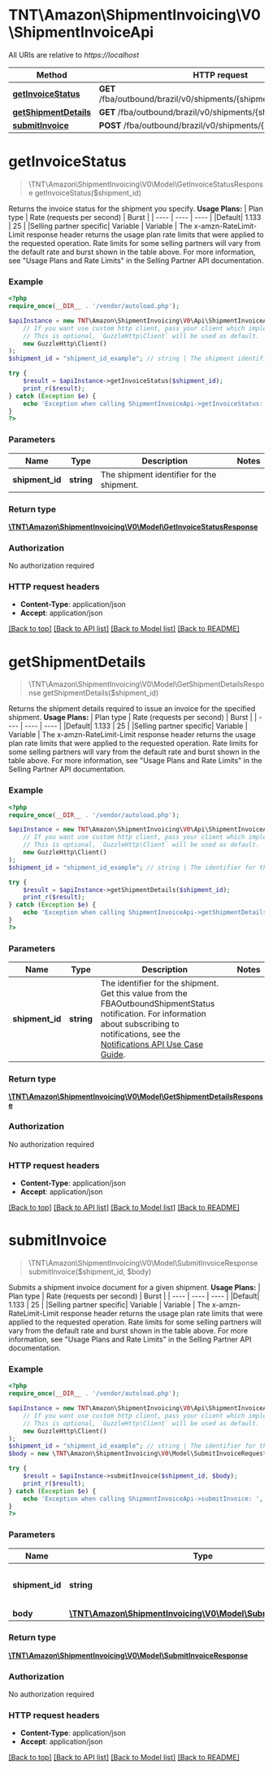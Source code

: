 # TNT\Amazon\ShipmentInvoicing\V0\ShipmentInvoiceApi

All URIs are relative to *https://localhost*

Method | HTTP request | Description
------------- | ------------- | -------------
[**getInvoiceStatus**](ShipmentInvoiceApi.md#getInvoiceStatus) | **GET** /fba/outbound/brazil/v0/shipments/{shipmentId}/invoice/status | 
[**getShipmentDetails**](ShipmentInvoiceApi.md#getShipmentDetails) | **GET** /fba/outbound/brazil/v0/shipments/{shipmentId} | 
[**submitInvoice**](ShipmentInvoiceApi.md#submitInvoice) | **POST** /fba/outbound/brazil/v0/shipments/{shipmentId}/invoice | 


# **getInvoiceStatus**
> \TNT\Amazon\ShipmentInvoicing\V0\Model\GetInvoiceStatusResponse getInvoiceStatus($shipment_id)



Returns the invoice status for the shipment you specify.  **Usage Plans:**  | Plan type | Rate (requests per second) | Burst | | ---- | ---- | ---- | |Default| 1.133 | 25 | |Selling partner specific| Variable | Variable |  The x-amzn-RateLimit-Limit response header returns the usage plan rate limits that were applied to the requested operation. Rate limits for some selling partners will vary from the default rate and burst shown in the table above. For more information, see \"Usage Plans and Rate Limits\" in the Selling Partner API documentation.

### Example
```php
<?php
require_once(__DIR__ . '/vendor/autoload.php');

$apiInstance = new TNT\Amazon\ShipmentInvoicing\V0\Api\ShipmentInvoiceApi(
    // If you want use custom http client, pass your client which implements `GuzzleHttp\ClientInterface`.
    // This is optional, `GuzzleHttp\Client` will be used as default.
    new GuzzleHttp\Client()
);
$shipment_id = "shipment_id_example"; // string | The shipment identifier for the shipment.

try {
    $result = $apiInstance->getInvoiceStatus($shipment_id);
    print_r($result);
} catch (Exception $e) {
    echo 'Exception when calling ShipmentInvoiceApi->getInvoiceStatus: ', $e->getMessage(), PHP_EOL;
}
?>
```

### Parameters

Name | Type | Description  | Notes
------------- | ------------- | ------------- | -------------
 **shipment_id** | **string**| The shipment identifier for the shipment. |

### Return type

[**\TNT\Amazon\ShipmentInvoicing\V0\Model\GetInvoiceStatusResponse**](../Model/GetInvoiceStatusResponse.md)

### Authorization

No authorization required

### HTTP request headers

 - **Content-Type**: application/json
 - **Accept**: application/json

[[Back to top]](#) [[Back to API list]](../../README.md#documentation-for-api-endpoints) [[Back to Model list]](../../README.md#documentation-for-models) [[Back to README]](../../README.md)

# **getShipmentDetails**
> \TNT\Amazon\ShipmentInvoicing\V0\Model\GetShipmentDetailsResponse getShipmentDetails($shipment_id)



Returns the shipment details required to issue an invoice for the specified shipment.  **Usage Plans:**  | Plan type | Rate (requests per second) | Burst | | ---- | ---- | ---- | |Default| 1.133 | 25 | |Selling partner specific| Variable | Variable |  The x-amzn-RateLimit-Limit response header returns the usage plan rate limits that were applied to the requested operation. Rate limits for some selling partners will vary from the default rate and burst shown in the table above. For more information, see \"Usage Plans and Rate Limits\" in the Selling Partner API documentation.

### Example
```php
<?php
require_once(__DIR__ . '/vendor/autoload.php');

$apiInstance = new TNT\Amazon\ShipmentInvoicing\V0\Api\ShipmentInvoiceApi(
    // If you want use custom http client, pass your client which implements `GuzzleHttp\ClientInterface`.
    // This is optional, `GuzzleHttp\Client` will be used as default.
    new GuzzleHttp\Client()
);
$shipment_id = "shipment_id_example"; // string | The identifier for the shipment. Get this value from the FBAOutboundShipmentStatus notification. For information about subscribing to notifications, see the [Notifications API Use Case Guide](doc:notifications-api-v1-use-case-guide).

try {
    $result = $apiInstance->getShipmentDetails($shipment_id);
    print_r($result);
} catch (Exception $e) {
    echo 'Exception when calling ShipmentInvoiceApi->getShipmentDetails: ', $e->getMessage(), PHP_EOL;
}
?>
```

### Parameters

Name | Type | Description  | Notes
------------- | ------------- | ------------- | -------------
 **shipment_id** | **string**| The identifier for the shipment. Get this value from the FBAOutboundShipmentStatus notification. For information about subscribing to notifications, see the [Notifications API Use Case Guide](doc:notifications-api-v1-use-case-guide). |

### Return type

[**\TNT\Amazon\ShipmentInvoicing\V0\Model\GetShipmentDetailsResponse**](../Model/GetShipmentDetailsResponse.md)

### Authorization

No authorization required

### HTTP request headers

 - **Content-Type**: application/json
 - **Accept**: application/json

[[Back to top]](#) [[Back to API list]](../../README.md#documentation-for-api-endpoints) [[Back to Model list]](../../README.md#documentation-for-models) [[Back to README]](../../README.md)

# **submitInvoice**
> \TNT\Amazon\ShipmentInvoicing\V0\Model\SubmitInvoiceResponse submitInvoice($shipment_id, $body)



Submits a shipment invoice document for a given shipment.  **Usage Plans:**  | Plan type | Rate (requests per second) | Burst | | ---- | ---- | ---- | |Default| 1.133 | 25 | |Selling partner specific| Variable | Variable |  The x-amzn-RateLimit-Limit response header returns the usage plan rate limits that were applied to the requested operation. Rate limits for some selling partners will vary from the default rate and burst shown in the table above. For more information, see \"Usage Plans and Rate Limits\" in the Selling Partner API documentation.

### Example
```php
<?php
require_once(__DIR__ . '/vendor/autoload.php');

$apiInstance = new TNT\Amazon\ShipmentInvoicing\V0\Api\ShipmentInvoiceApi(
    // If you want use custom http client, pass your client which implements `GuzzleHttp\ClientInterface`.
    // This is optional, `GuzzleHttp\Client` will be used as default.
    new GuzzleHttp\Client()
);
$shipment_id = "shipment_id_example"; // string | The identifier for the shipment.
$body = new \TNT\Amazon\ShipmentInvoicing\V0\Model\SubmitInvoiceRequest(); // \TNT\Amazon\ShipmentInvoicing\V0\Model\SubmitInvoiceRequest | 

try {
    $result = $apiInstance->submitInvoice($shipment_id, $body);
    print_r($result);
} catch (Exception $e) {
    echo 'Exception when calling ShipmentInvoiceApi->submitInvoice: ', $e->getMessage(), PHP_EOL;
}
?>
```

### Parameters

Name | Type | Description  | Notes
------------- | ------------- | ------------- | -------------
 **shipment_id** | **string**| The identifier for the shipment. |
 **body** | [**\TNT\Amazon\ShipmentInvoicing\V0\Model\SubmitInvoiceRequest**](../Model/SubmitInvoiceRequest.md)|  |

### Return type

[**\TNT\Amazon\ShipmentInvoicing\V0\Model\SubmitInvoiceResponse**](../Model/SubmitInvoiceResponse.md)

### Authorization

No authorization required

### HTTP request headers

 - **Content-Type**: application/json
 - **Accept**: application/json

[[Back to top]](#) [[Back to API list]](../../README.md#documentation-for-api-endpoints) [[Back to Model list]](../../README.md#documentation-for-models) [[Back to README]](../../README.md)

